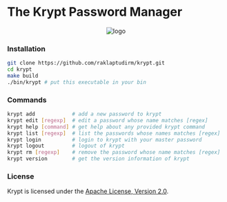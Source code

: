 # The Krypt Password Manager

<div align="center">

  ![logo](https://user-images.githubusercontent.com/68542775/167543732-25df8159-3603-4f9b-8a62-e7c88836567b.png)

</div>

### Installation

``` bash
git clone https://github.com/raklaptudirm/krypt.git
cd krypt
make build
./bin/krypt # put this executable in your bin
```

### Commands

```bash
krypt add            # add a new password to krypt
krypt edit [regexp]  # edit a password whose name matches [regex]
krypt help [command] # get help about any provided krypt command
krypt list [regexp]  # list the passwords whose names matches [regex]
krypt login          # login to krypt with your master password
krypt logout         # logout of krypt
krypt rm [regexp]    # remove the password whose name matches [regex]
krypt version        # get the version information of krypt
```

### License

Krypt is licensed under the [Apache License, Version 2.0](https://opensource.org/licenses/Apache-2.0).
